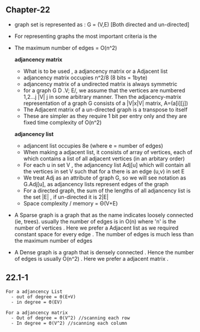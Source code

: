 ## Chapter-22

  - graph set is represented as : G = (V,E) [Both directed and un-directed]
  - For representing graphs the most important criteria is the
  - The maximum number of edges = O(n^2)

    **adjancency matrix**
      - What is to be used , a adjancency matrix or a Adjacent list
      - adjancency matrix occupies n^2/8 (8 bits = 1byte)
      - adjancency matrix of a undirected matrix is always symmetric
      - for a graph G D .V; E/, we assume that the vertices are numbered 1,2...j |V| j in some arbitrary manner. Then the
        adjacency-matrix representation of a graph G consists of a |V|x|V| matrix, A=(a[i][j])
      - The Adjacent matrix of a un-directed graph is a transpose to itself
      - These are simpler as they require 1 bit per entry only and they are fixed time complexity of O(n^2)  

    **adjancency list**
      - adjancent list occupies 8e (where e = number of edges)
      - When making a adjacent list, it consists of array of vertices, each of which contains a list of all adjacent vertices (in an arbitary order)
      - For each u in set V , the adjancency list Adj[u] which will contain all the vertices in set V such that for a there is an edge (u,v) in set E
      - We treat Adj as an attribute of graph G, so we will see notation as G.Adj[u], as adjancency lists represent edges of the graph
      - For a directed graph, the sum of the lengths of all adjancency list is the set |E| , if un-directed it is 2|E|
      - Space complexity / memory  = Θ(V+E)

  - A Sparse graph is a graph that as the name indicates loosely connected (ie, trees). usually the number of edges is in O(n) where 'n' is the number of vertices . Here we prefer a Adjacent list as we required constant space for every edge . The number of edges is much less than the maximum number of edges
  - A Dense graph is a graph that is densely connected . Hence the number of edges is usually O(n^2) . Here we prefer a adjacent matrix .


## 22.1-1

    For a adjancency List
      - out of degree = Θ(E+V)
      - in degree = Θ(EV)

    For a adjancency matrix
      - Out of degree = Θ(V^2) //scanning each row
      - In degree = Θ(V^2) //scanning each column
